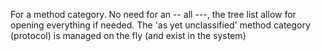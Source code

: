 For a method category. No need for an -- all ---, the tree list allow for opening everything if needed. The 'as yet unclassified' method category (protocol) is managed on the fly (and exist in the system) 